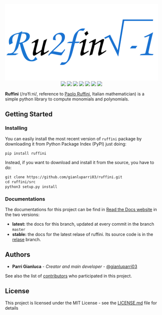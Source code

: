 <p align="center">
    <img src="banner.svg" width=800>
    <img src="https://img.shields.io/codacy/grade/8bf3533a27104f44bdc0dad621d0de73.svg">
    <img src="https://img.shields.io/codacy/coverage/8bf3533a27104f44bdc0dad621d0de73.svg">
    <img src="https://img.shields.io/github/languages/code-size/gianluparri03/ruffini.svg">
    <img src="https://img.shields.io/github/languages/top/gianluparri03/ruffini.svg">
    <img src="https://img.shields.io/pypi/v/ruffini.svg?color=success">
    <img src="https://img.shields.io/readthedocs/ruffini.svg">
    <img src="https://img.shields.io/github/license/gianluparri03/ruffini.svg">
</p>

**Ruffini** (/rʊˈfiːni/, reference to [Paolo Ruffini](https://en.wikipedia.org/wiki/Paolo_Ruffini), Italian mathematician) is a simple python library to compute monomials and polynomials.


## Getting Started

### Installing
You can easily install the most recent version of `ruffini` package by downloading it from Python Package Index (PyPI) just doing:
```
pip install ruffini
```

Instead, if you want to download and install it from the source, you have to do:
```
git clone https://github.com/gianluparri03/ruffini.git
cd ruffini/src
python3 setup.py install
```

### Documentations
The documentations for this project can be find in [Read the Docs website](https://ruffini.rtfd.com) in the two versions:
- **latest:** the docs for this branch, updated at every commit in the branch `master`
- **stable:** the docs for the latest relase of ruffini. Its source code is in the [relase](https://github.com/gianluparri03/ruffini/tree/relase) branch.


## Authors

* **Parri Gianluca** - *Creator and main developer* - [@gianluparri03](https://github.com/gianluparri03)

See also the list of [contributors](https://github.com/your/project/contributors) who participated in this project.


## License

This project is licensed under the MIT License - see the [LICENSE.md](LICENSE.md) file for details
